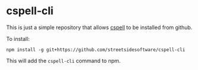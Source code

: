 # cspell-cli

This is just a simple repository that allows [cspell](https://github.com/streetsidesoftware/cspell) to be installed from github.

To install:

```
npm install -g git+https://github.com/streetsidesoftware/cspell-cli
```

This will add the `cspell-cli` command to npm.
